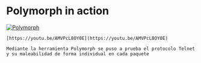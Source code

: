 # Polymorph in action

[![Polymorph](https://img.youtube.com/vi/AMVPcL8OY0E/1.jpg)](https://youtu.be/AMVPcL8OY0E)

    [https://youtu.be/AMVPcL8OY0E](https://youtu.be/AMVPcL8OY0E)

    Mediante la herramienta Polymorph se puso a prueba el protocolo Telnet y su maleabilidad de forma individual en cada paquete
